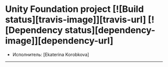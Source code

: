# Unity Foundation project [![Build status][travis-image]][travis-url] [![Dependency status][dependency-image]][dependency-url]

* Исполнитель: [Ekaterina Korobkova]

---
